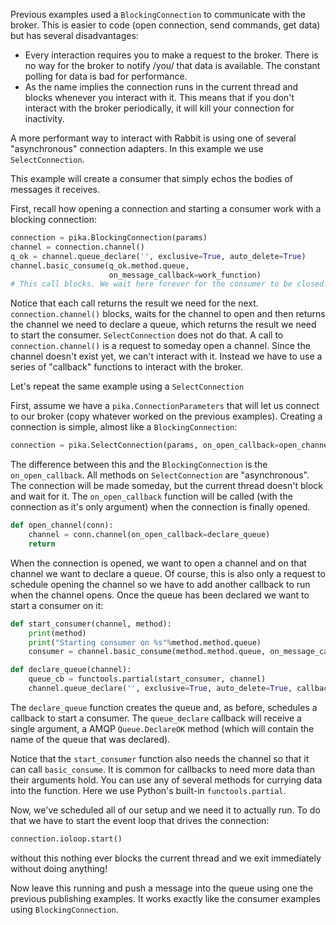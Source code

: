 Previous examples used a `BlockingConnection` to communicate with the
broker. This is easier to code (open connection, send commands, get
data) but has several disadvantages:

- Every interaction requires you to make a request to the broker.
  There is no way for the broker to notify /you/ that data is available.
  The constant polling for data is bad for performance.
- As the name implies the connection runs in the current thread and
  blocks whenever you interact with it. This means that if you don't
  interact with the broker periodically, it will kill your connection
  for inactivity.

A more performant way to interact with Rabbit is using one of several
"asynchronous" connection adapters. In this example we use
`SelectConnection`.

This example will create a consumer that simply echos the bodies of
messages it receives.

First, recall how opening a connection and starting a consumer work
with a blocking connection:

```python
connection = pika.BlockingConnection(params)
channel = connection.channel()
q_ok = channel.queue_declare('', exclusive=True, auto_delete=True)
channel.basic_consume(q_ok.method.queue,
                      on_message_callback=work_function)
# This call blocks. We wait here forever for the consumer to be closed.
```

Notice that each call returns the result we need for the next.
`connection.channel()` blocks, waits for the channel to open and then
returns the channel we need to declare a queue, which returns the
result we need to start the consumer. `SelectConnection` does not do
that. A call to `connection.channel()` is a request to someday open a
channel. Since the channel doesn't exist yet, we can't interact with
it. Instead we have to use a series of "callback" functions to
interact with the broker.

Let's repeat the same example using a `SelectConnection`

First, assume we have a `pika.ConnectionParameters`  that
will let us connect to our broker (copy whatever worked on the
previous examples). Creating a connection is simple,
almost like a `BlockingConnection`:

```python
connection = pika.SelectConnection(params, on_open_callback=open_channel)
```

The difference between this and the `BlockingConnection` is the
`on_open_callback`. All methods on `SelectConnection` are
"asynchronous". The connection will be made someday, but the current
thread doesn't block and wait for it. The `on_open_callback` function
will be called (with the connection as it's only argument) when the
connection is finally opened.

```python
def open_channel(conn):
    channel = conn.channel(on_open_callback=declare_queue)
    return
```

When the connection is opened, we want to open a channel and on that
channel we want to declare a queue. Of course, this is also only a
request to schedule opening the channel so we have to add another
callback to run when the channel opens. Once the queue has been
declared we want to start a consumer on it:

```python
def start_consumer(channel, method):
    print(method)
    print("Starting consumer on %s"%method.method.queue)
    consumer = channel.basic_consume(method.method.queue, on_message_callback=work_function)

def declare_queue(channel):
    queue_cb = functools.partial(start_consumer, channel)
    channel.queue_declare('', exclusive=True, auto_delete=True, callback=queue_cb)
```

The `declare_queue` function creates the queue and, as before,
schedules a callback to start a consumer. The `queue_declare` callback
will receive a single argument, a AMQP `Queue.DeclareOK` method (which
will contain the name of the queue that was declared).

Notice that the `start_consumer` function also needs the channel so
that it can call `basic_consume`. It is common for callbacks to need
more data than their arguments hold. You can use any of several
methods for currying data into the function. Here we use Python's
built-in `functools.partial`.

Now, we've scheduled all of our setup and we need it to actually run.
To do that we have to start the event loop that drives the connection:

```python
connection.ioloop.start()
```

without this nothing ever blocks the current thread and we exit
immediately without doing anything!

Now leave this running and push a message into the queue using one the
previous publishing examples. It works exactly like the consumer
examples using `BlockingConnection`.
